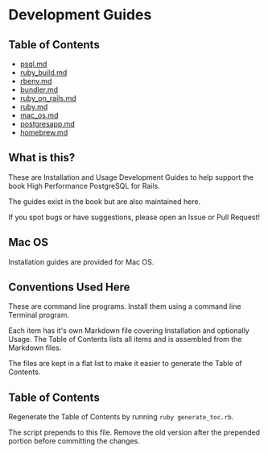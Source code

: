 # Development Guides

## Table of Contents

- [psql.md](/psql.md)
- [ruby_build.md](/ruby_build.md)
- [rbenv.md](/rbenv.md)
- [bundler.md](/bundler.md)
- [ruby_on_rails.md](/ruby_on_rails.md)
- [ruby.md](/ruby.md)
- [mac_os.md](/mac_os.md)
- [postgresapp.md](/postgresapp.md)
- [homebrew.md](/homebrew.md)


## What is this?

These are Installation and Usage Development Guides to help support the book High Performance PostgreSQL for Rails.

The guides exist in the book but are also maintained here.

If you spot bugs or have suggestions, please open an Issue or Pull Request!


## Mac OS

Installation guides are provided for Mac OS.


## Conventions Used Here

These are command line programs. Install them using a command line Terminal program.

Each item has it's own Markdown file covering Installation and optionally Usage. The Table of Contents lists all items and is assembled from the Markdown files.

The files are kept in a flat list to make it easier to generate the Table of Contents.

## Table of Contents

Regenerate the Table of Contents by running `ruby generate_toc.rb`.

The script prepends to this file. Remove the old version after the prepended portion before committing the changes.
